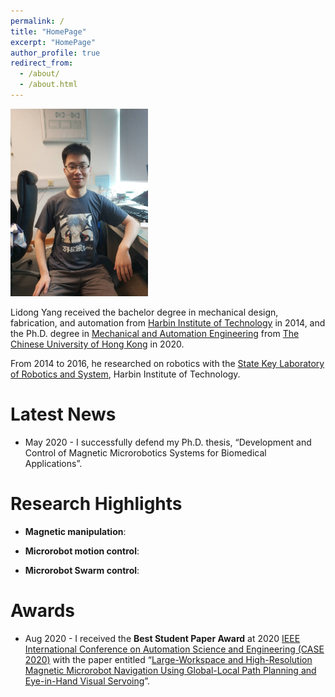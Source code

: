 ```yaml
---
permalink: /
title: "HomePage"
excerpt: "HomePage"
author_profile: true
redirect_from: 
  - /about/
  - /about.html
---
```


<img src="/images/self.jpg" class="floatpic" width="220" height="300">

Lidong Yang received the bachelor degree in mechanical design, fabrication, and automation from [Harbin Institute of Technology] in 2014, and the Ph.D. degree in [Mechanical and Automation Engineering] from [The Chinese University of Hong Kong] in 2020. 

From 2014 to 2016, he researched on robotics with the [State Key Laboratory of Robotics and System], Harbin Institute of Technology.



[Harbin Institute of Technology]: http://en.hit.edu.cn/
[Mechanical and Automation Engineering]: https://www4.mae.cuhk.edu.hk/
[The Chinese University of Hong Kong]: https://www.cuhk.edu.hk/chinese/index.html
[State Key Laboratory of Robotics and System]: http://robot.hit.edu.cn/main.htm

# Latest News
* May 2020 - I successfully defend my Ph.D. thesis, “Development and Control of Magnetic Microrobotics Systems for Biomedical Applications”. 


# Research Highlights
* <b>Magnetic manipulation</b>:

* <b>Microrobot motion control</b>:

* <b>Microrobot Swarm control</b>:



# Awards
* Aug 2020 - I received the <b>Best Student Paper Award</b> at 2020 [IEEE International Conference on Automation Science and Engineering (CASE 2020)] with the paper entitled “[Large-Workspace and High-Resolution Magnetic Microrobot Navigation Using Global-Local Path Planning and Eye-in-Hand Visual Servoing]”. 



[IEEE International Conference on Automation Science and Engineering (CASE 2020)]: https://www.ieee-ras.org/conferences-workshops/fully-sponsored/case
[Large-Workspace and High-Resolution Magnetic Microrobot Navigation Using Global-Local Path Planning and Eye-in-Hand Visual Servoing]: https://ieeexplore.ieee.org/document/9216900



